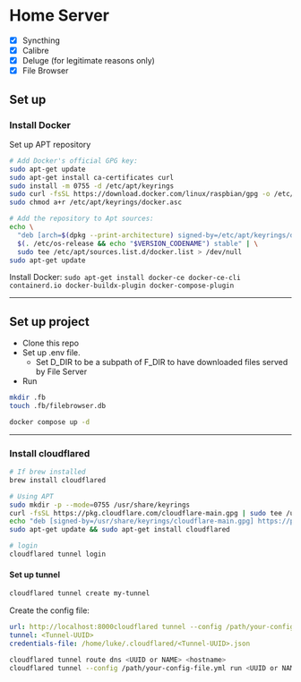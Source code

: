 # Home Server

- [x] Syncthing
- [x] Calibre
- [x] Deluge (for legitimate reasons only)
- [x] File Browser

## Set up

### Install Docker

Set up APT repository

```bash
# Add Docker's official GPG key:
sudo apt-get update
sudo apt-get install ca-certificates curl
sudo install -m 0755 -d /etc/apt/keyrings
sudo curl -fsSL https://download.docker.com/linux/raspbian/gpg -o /etc/apt/keyrings/docker.asc
sudo chmod a+r /etc/apt/keyrings/docker.asc

# Add the repository to Apt sources:
echo \
  "deb [arch=$(dpkg --print-architecture) signed-by=/etc/apt/keyrings/docker.asc] https://download.docker.com/linux/raspbian \
  $(. /etc/os-release && echo "$VERSION_CODENAME") stable" | \
  sudo tee /etc/apt/sources.list.d/docker.list > /dev/null
sudo apt-get update
```

Install Docker:
`sudo apt-get install docker-ce docker-ce-cli containerd.io docker-buildx-plugin docker-compose-plugin`

---

## Set up project

- Clone this repo
- Set up .env file.
  - Set D_DIR to be a subpath of F_DIR to have downloaded files served by File Server
- Run

```bash
mkdir .fb
touch .fb/filebrowser.db

docker compose up -d
```

---

### Install cloudflared

```bash
# If brew installed
brew install cloudflared

# Using APT
sudo mkdir -p --mode=0755 /usr/share/keyrings
curl -fsSL https://pkg.cloudflare.com/cloudflare-main.gpg | sudo tee /usr/share/keyrings/cloudflare-main.gpg >/dev/null
echo "deb [signed-by=/usr/share/keyrings/cloudflare-main.gpg] https://pkg.cloudflare.com/cloudflared any main" | sudo tee /etc/apt/sources.list.d/cloudflared.list
sudo apt-get update && sudo apt-get install cloudflared

# login
cloudflared tunnel login
```

#### Set up tunnel

```bash
cloudflared tunnel create my-tunnel
```

Create the config file:

```yml
url: http://localhost:8000cloudflared tunnel --config /path/your-config-file.yml run <UUID or NAME>
tunnel: <Tunnel-UUID>
credentials-file: /home/luke/.cloudflared/<Tunnel-UUID>.json
```

```bash
cloudflared tunnel route dns <UUID or NAME> <hostname>
cloudflared tunnel --config /path/your-config-file.yml run <UUID or NAME>
```
